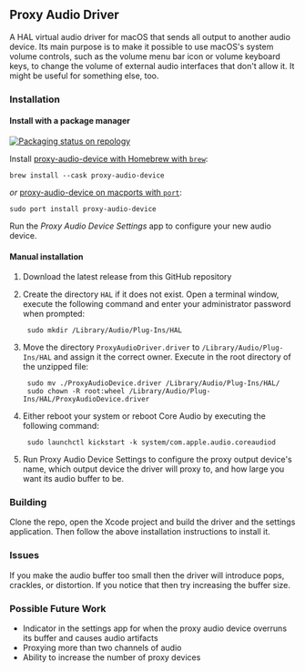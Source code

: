 ## Proxy Audio Driver

A HAL virtual audio driver for macOS that sends all output to another audio device. Its main purpose is to make it possible to use macOS's system volume controls, such as the volume menu bar icon or volume keyboard keys, to change the volume of external audio interfaces that don't allow it. It might be useful for something else, too.

### Installation

#### Install with a package manager

[![Packaging status on repology](https://repology.org/badge/vertical-allrepos/proxy-audio-device.svg)](https://repology.org/project/proxy-audio-device/versions)

Install [proxy-audio-device with Homebrew with `brew`](https://formulae.brew.sh/cask/proxy-audio-device):

    brew install --cask proxy-audio-device

_or_ [proxy-audio-device on macports with `port`](https://ports.macports.org/port/proxy-audio-device/):

    sudo port install proxy-audio-device

Run the _Proxy Audio Device Settings_ app to configure your new audio device.

#### Manual installation

1. Download the latest release from this GitHub repository

2. Create the directory `HAL` if it does not exist. Open a terminal window, execute the following command and enter your administrator password when prompted:

        sudo mkdir /Library/Audio/Plug-Ins/HAL

3. Move the directory `ProxyAudioDriver.driver` to `/Library/Audio/Plug-Ins/HAL` and assign it the correct owner. Execute in the root directory of the unzipped file:

        sudo mv ./ProxyAudioDevice.driver /Library/Audio/Plug-Ins/HAL/
        sudo chown -R root:wheel /Library/Audio/Plug-Ins/HAL/ProxyAudioDevice.driver

4. Either reboot your system or reboot Core Audio by executing the following command:

        sudo launchctl kickstart -k system/com.apple.audio.coreaudiod

5. Run Proxy Audio Device Settings to configure the proxy output device's name, which output device the driver will proxy to, and how large you want its audio buffer to be.

### Building

Clone the repo, open the Xcode project and build the driver and the settings application. Then follow the above installation instructions to install it.


### Issues

If you make the audio buffer too small then the driver will introduce pops, crackles, or distortion. If you notice that then try increasing the buffer size.


### Possible Future Work

- Indicator in the settings app for when the proxy audio device overruns its buffer and causes audio artifacts
- Proxying more than two channels of audio
- Ability to increase the number of proxy devices
